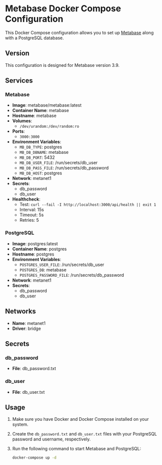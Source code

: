 # Metabase Docker Compose Configuration

This Docker Compose configuration allows you to set up [Metabase](https://www.metabase.com/) along with a PostgreSQL database.

## Version

This configuration is designed for Metabase version 3.9.

## Services

### Metabase

- **Image**: metabase/metabase:latest
- **Container Name**: metabase
- **Hostname**: metabase
- **Volumes**:
  - `/dev/urandom:/dev/random:ro`
- **Ports**:
  - `3000:3000`
- **Environment Variables**:
  - `MB_DB_TYPE`: postgres
  - `MB_DB_DBNAME`: metabase
  - `MB_DB_PORT`: 5432
  - `MB_DB_USER_FILE`: /run/secrets/db_user
  - `MB_DB_PASS_FILE`: /run/secrets/db_password
  - `MB_DB_HOST`: postgres
- **Network**: metanet1
- **Secrets**:
  - db_password
  - db_user
- **Healthcheck**:
  - Test: `curl --fail -I http://localhost:3000/api/health || exit 1`
  - Interval: 15s
  - Timeout: 5s
  - Retries: 5

### PostgreSQL

- **Image**: postgres:latest
- **Container Name**: postgres
- **Hostname**: postgres
- **Environment Variables**:
  - `POSTGRES_USER_FILE`: /run/secrets/db_user
  - `POSTGRES_DB`: metabase
  - `POSTGRES_PASSWORD_FILE`: /run/secrets/db_password
- **Network**: metanet1
- **Secrets**:
  - db_password
  - db_user

## Networks

- **Name**: metanet1
- **Driver**: bridge

## Secrets

### db_password

- **File**: db_password.txt

### db_user

- **File**: db_user.txt

## Usage

1. Make sure you have Docker and Docker Compose installed on your system.
2. Create the `db_password.txt` and `db_user.txt` files with your PostgreSQL password and username, respectively.
3. Run the following command to start Metabase and PostgreSQL:

   ```bash
   docker-compose up -d
